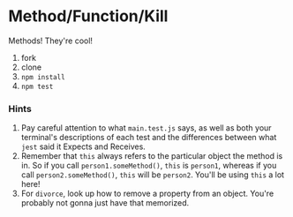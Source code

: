 # Method/Function/Kill

Methods! They're cool!

1. fork
2. clone
3. `npm install`
4. `npm test`


### Hints

1. Pay careful attention to what `main.test.js` says, as well as both your terminal's descriptions of each test and the differences between what `jest` said it Expects and Receives.
2. Remember that `this` always refers to the particular object the method is in. So if you call `person1.someMethod()`, `this` is `person1`, whereas if you call `person2.someMethod()`, `this` will be `person2`. You'll be using `this` a lot here!
3. For `divorce`, look up how to remove a property from an object. You're probably not gonna just have that memorized.
